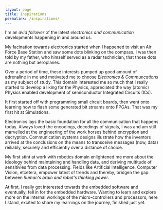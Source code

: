 ```yaml
---
layout: page
title: Inspirations
permalink: /inspirations/
---
```


I'm an *avid follower* of the latest *electronics and communication* developments happening in and around us.

My facination towards electronics started when I happened to visit an Air Force Base Station and saw some dots blinking on the compass.  I was then told by my father, who himself served as a radar technician, that those dots are nothing but aeroplanes.

Over a period of time, these interests pumped up good amount of adrenaline in me and motivated me to choose *Electronics & Communcations* as my subject of study.  This domain interested me so much that I really started to develop a liking for the Physics, appreciated the way (atomic) Physics enabled development of semiconductor Integrated Circuits (ICs).

It first started off with programming small circuit boards, then went onto learning how to flash some generated bit streams onto FPGAs.  That was my first hit at Simulations.

Electronics lays the basic foundation for all the communication that happens today.  Always loved the encodings, decodings of signals, I was and am still marvelled at the engineering of the work horses behind encryption and decryption.  Communication systems designs illustrate how the inventors arrived at the conclusions on the means to transceive messages (now, data) reiliably, securely and efficiently over a distance of choice.

My first stint at work with robotics domain enlightened me more about the ideology behind maintaining and handling data, and deriving multitude of sensitivies from data processing.  Fields like Artificial Intelligence, Computer Vision, etcetera, empower latest of trends and thereby, bridgen the gap between *human's brain and robot's thinking power*.

At first, I really got interested towards the embedded software and eventually, fell in for the embedded hardware.  Wanting to learn and explore more on the internal workings of the micro-controllers and processors, here I stand, excited to share my learnings on the journey, finished just yet. 
